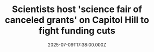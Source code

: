 ---
title: "Scientists host 'science fair of canceled grants' on Capitol Hill to fight funding cuts"
date: 2025-07-09T17:38:00.000Z
category: Human Kindness
externalLink: "https://www.goodgoodgood.co/articles/science-fair-congress-canceled-grant-funding"
image: ""
excerpt: "In the wake of massive funding cuts to the NIH, USAID, and other scientific institutions, researchers are sharing “the things we’ll never know.”…"
---